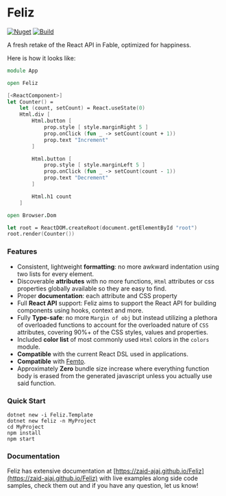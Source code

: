 # Feliz 
[![Nuget](https://img.shields.io/nuget/v/Feliz.svg?maxAge=0&colorB=brightgreen)](https://www.nuget.org/packages/Feliz) 
[![Build](https://github.com/Zaid.Ajaj/Feliz/actions/workflows/test.yml/badge.svg)](https://github.com/Zaid.Ajaj/Feliz/actions/workflows/test.yml)

A fresh retake of the React API in Fable, optimized for happiness.

Here is how it looks like:

```fs
module App

open Feliz

[<ReactComponent>]
let Counter() =
    let (count, setCount) = React.useState(0)
    Html.div [
        Html.button [
            prop.style [ style.marginRight 5 ]
            prop.onClick (fun _ -> setCount(count + 1))
            prop.text "Increment"
        ]

        Html.button [
            prop.style [ style.marginLeft 5 ]
            prop.onClick (fun _ -> setCount(count - 1))
            prop.text "Decrement"
        ]

        Html.h1 count
    ]

open Browser.Dom

let root = ReactDOM.createRoot(document.getElementById "root")
root.render(Counter())
```

### Features

 - Consistent, lightweight **formatting**: no more awkward indentation using two lists for every element.
 - Discoverable **attributes** with no more functions, `Html` attributes or css properties globally available so they are easy to find.
 - Proper **documentation**: each attribute and CSS property
 - Full **React API** support: Feliz aims to support the React API for building components using hooks, context and more.
 - Fully **Type-safe**: no more `Margin of obj` but instead utilizing a plethora of overloaded functions to account for the overloaded nature of `CSS` attributes, covering 90%+ of the CSS styles, values and properties.
 - Included **color list** of most commonly used `Html` colors in the `colors` module.
 - **Compatible** with the current React DSL used in applications.
 - **Compatible** with [Femto](https://github.com/Zaid-Ajaj/Femto).
 - Approximately **Zero** bundle size increase where everything function body is erased from the generated javascript unless you actually use said function.

### Quick Start

```
dotnet new -i Feliz.Template
dotnet new feliz -n MyProject
cd MyProject
npm install
npm start
```

### Documentation

Feliz has extensive documentation at [https://zaid-ajaj.github.io/Feliz](https://zaid-ajaj.github.io/Feliz) with live examples along side code samples, check them out and if you have any question, let us know!